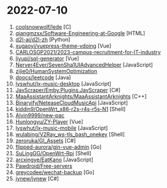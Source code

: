 # 2022-07-10

1. [coolsnowwolf/lede](https://github.com/coolsnowwolf/lede "Lean's OpenWrt source") [C]
2. [qiangmzsx/Software-Engineering-at-Google](https://github.com/qiangmzsx/Software-Engineering-at-Google "《Software Engineering at Google》的中文翻译版本") [HTML]
3. [d2l-ai/d2l-zh](https://github.com/d2l-ai/d2l-zh "《动手学深度学习》：面向中文读者、能运行、可讨论。中英文版被55个国家的300所大学用于教学。") [Python]
4. [xugaoyi/vuepress-theme-vdoing](https://github.com/xugaoyi/vuepress-theme-vdoing "🚀一款简洁高效的VuePress知识管理&博客(blog)主题") [Vue]
5. [CARLOSGP2021/2023-campus-recruitment-for-IT-industry](https://github.com/CARLOSGP2021/2023-campus-recruitment-for-IT-industry "收集2023届互联网校招信息 ⌈提前批⌋ ⌈秋招⌋ ⌈春招⌋，star项目不迷路，欢迎大家提交pr，共享校招信息，最上方的为最新消息。注意：附学校就业中心或者企业的链接，不要附上机构的链接！") 
6. [liyupi/sql-generator](https://github.com/liyupi/sql-generator "🔨 用 JSON 来生成结构化的 SQL 语句，基于 Vue3 + TypeScript + Vite + Ant Design + MonacoEditor 实现，项目简单（重逻辑轻页面）、适合练手~") [Vue]
7. [Nerver4Ever/SevenSha1UIAdvancedHelper](https://github.com/Nerver4Ever/SevenSha1UIAdvancedHelper "转存助手ui优化版") [JavaScript]
8. [zijie0/HumanSystemOptimization](https://github.com/zijie0/HumanSystemOptimization "健康学习到150岁 - 人体系统调优不完全指南") 
9. [doocs/leetcode](https://github.com/doocs/leetcode "😏 LeetCode solutions in any programming language | 多种编程语言实现 LeetCode、《剑指 Offer（第 2 版）》、《程序员面试金典（第 6 版）》题解") [Java]
10. [lyswhut/lx-music-desktop](https://github.com/lyswhut/lx-music-desktop "一个基于 electron 的音乐软件") [JavaScript]
11. [JavScraper/Emby.Plugins.JavScraper](https://github.com/JavScraper/Emby.Plugins.JavScraper "Emby/Jellyfin 的一个日本电影刮削器插件，可以从某些网站抓取影片信息。") [C#]
12. [MaaAssistantArknights/MaaAssistantArknights](https://github.com/MaaAssistantArknights/MaaAssistantArknights "《明日方舟》小助手，全日常一键长草！| An Arknights assistant compatible with EN, JP, KR, ZH_CHT clients") [C++]
13. [Binaryify/NeteaseCloudMusicApi](https://github.com/Binaryify/NeteaseCloudMusicApi "网易云音乐 Node.js API service") [JavaScript]
14. [kiddin9/OpenWrt_x86-r2s-r4s-r5s-N1](https://github.com/kiddin9/OpenWrt_x86-r2s-r4s-r5s-N1 "Automatic unattended weekly builds of the current OpenWrt development master branch for X86/64, NanoPi R2S, NanoPi R4S, NanoPi R2C, Phicomm N1, NanoPi NEO3, 树莓派 4B, DoorNet1, DoorNet2, 香橙派 Orange Pi R1 Plus, 香橙派 Orange Pi R1 Plus LTS, 红米AX6, 小米AX3600, 小米AX9000, 红米AX6S/小米AX3200, 红米AC2100, 小米AC2100, 小米CR6606/TR606(联通版), CR6608/TR608(移动版), CR6609/T…") [Shell]
15. [Alvin9999/new-pac](https://github.com/Alvin9999/new-pac "翻墙-科学上网、免费翻墙、免费科学上网、VPN、一键翻墙浏览器，vps一键搭建翻墙服务器脚本/教程，免费shadowsocks/ss/ssr/v2ray/goflyway账号/节点，免费自由上网、fanqiang、翻墙梯子，电脑、手机、iOS、安卓、windows、Mac、Linux、路由器翻墙") 
16. [Hunlongyu/ZY-Player](https://github.com/Hunlongyu/ZY-Player "▶️ 跨平台桌面端视频资源播放器.简洁无广告.免费高颜值. 🎞") [Vue]
17. [lyswhut/lx-music-mobile](https://github.com/lyswhut/lx-music-mobile "一个基于 React native 开发的音乐软件") [JavaScript]
18. [wulabing/V2Ray_ws-tls_bash_onekey](https://github.com/wulabing/V2Ray_ws-tls_bash_onekey "") [Shell]
19. [zeroruka/GI_Assets](https://github.com/zeroruka/GI_Assets "Character textures, models and mods for a certain anime game.") [C#]
20. [flipped-aurora/gin-vue-admin](https://github.com/flipped-aurora/gin-vue-admin "基于vite+vue3+gin搭建的开发基础平台（已完成setup语法糖版本），集成jwt鉴权，权限管理，动态路由，显隐可控组件，分页封装，多点登录拦截，资源权限，上传下载，代码生成器，表单生成器等开发必备功能。") [Go]
21. [SuLingGG/OpenWrt-Rpi](https://github.com/SuLingGG/OpenWrt-Rpi "Raspberry Pi & NanoPi R2S/R4S & G-Dock & x86 OpenWrt Compile Project. (Based on Github Action / Daily Update)") [Shell]
22. [arcxingye/EatKano](https://github.com/arcxingye/EatKano "H5 Games") [JavaScript]
23. [Pawdroid/Free-servers](https://github.com/Pawdroid/Free-servers "🚀 免费订阅地址，🚀 免费节点，🚀 6小时更新一次，共享节点，节点质量高可用，完全免费。免费clash订阅地址，免费翻墙、免费科学上网、免费梯子、免费ss/v2ray/trojan节点、谷歌商店、翻墙梯子") 
24. [greycodee/wechat-backup](https://github.com/greycodee/wechat-backup "微信聊天记录持久化备份本地硬盘，释放手机存储空间。") [Go]
25. [jynew/jynew](https://github.com/jynew/jynew "金庸群侠传3D重制版") [C#]

